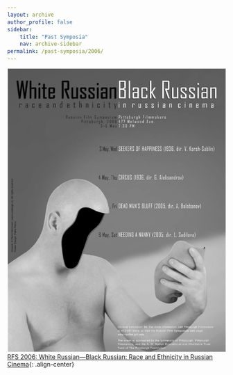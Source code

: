 ```yaml
---
layout: archive
author_profile: false
sidebar: 
    title: "Past Symposia"
    nav: archive-sidebar
permalink: /past-symposia/2006/
---
```


![2006 rfs](/img/rfs-2006.jpg "2006 RFS")
[RFS 2006: White Russian—Black Russian: Race and Ethnicity in Russian Cinema](https://web.archive.org/web/20211022195154/https://rusfilm.pitt.edu/2006-white-russian-black-russian/){: .align-center}